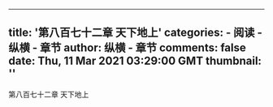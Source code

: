 
---
title: '第八百七十二章  天下地上'
categories: 
    - 阅读
    - 纵横 - 章节
author: 纵横 - 章节
comments: false
date: Thu, 11 Mar 2021 03:29:00 GMT
thumbnail: ''
---

<div>   
第八百七十二章  天下地上  
</div>
            